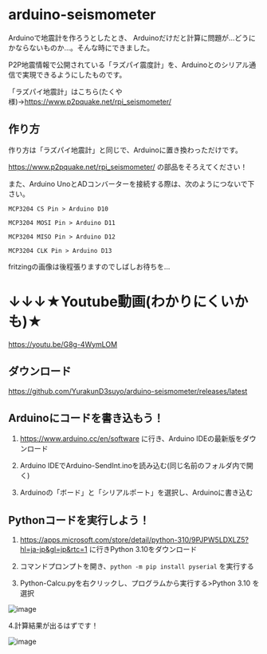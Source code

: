 # arduino-seismometer
Arduinoで地震計を作ろうとしたとき、
Arduinoだけだと計算に問題が...どうにかならないものか...。そんな時にできました。

P2P地震情報で公開されている「ラズパイ震度計」を、Arduinoとのシリアル通信で実現できるようにしたものです。

「ラズパイ地震計」はこちら(たくや様)→https://www.p2pquake.net/rpi_seismometer/

## 作り方
作り方は「ラズパイ地震計」と同じで、Arduinoに置き換わっただけです。

https://www.p2pquake.net/rpi_seismometer/ の部品をそろえてください！

また、Arduino UnoとADコンバーターを接続する際は、次のようにつないで下さい。

```
MCP3204 CS Pin > Arduino D10

MCP3204 MOSI Pin > Arduino D11

MCP3204 MISO Pin > Arduino D12

MCP3204 CLK Pin > Arduino D13
```


fritzingの画像は後程張りますのでしばしお待ちを...

# ↓↓↓★Youtube動画(わかりにくいかも)★
https://youtu.be/G8g-4WymLOM

## ダウンロード
https://github.com/YurakunD3suyo/arduino-seismometer/releases/latest

## Arduinoにコードを書き込もう！
1. https://www.arduino.cc/en/software 
   に行き、Arduino IDEの最新版をダウンロード

2. Arduino IDEでArduino-SendInt.inoを読み込む(同じ名前のフォルダ内で開く)

3. Arduinoの「ボード」と「シリアルポート」を選択し、Arduinoに書き込む

## Pythonコードを実行しよう！
1. https://apps.microsoft.com/store/detail/python-310/9PJPW5LDXLZ5?hl=ja-jp&gl=jp&rtc=1
   に行きPython 3.10をダウンロード

2. コマンドプロンプトを開き、`python -m pip install pyserial` を実行する

3. Python-Calcu.pyを右クリックし、プログラムから実行する>Python 3.10 を選択

![image](https://user-images.githubusercontent.com/128114749/225811494-beef7860-9448-4250-b1e7-103018d74e75.png)

4.計算結果が出るはずです！

![image](https://user-images.githubusercontent.com/128114749/225812862-ec31e629-ee03-4b53-beee-9a8432de31e1.png)


